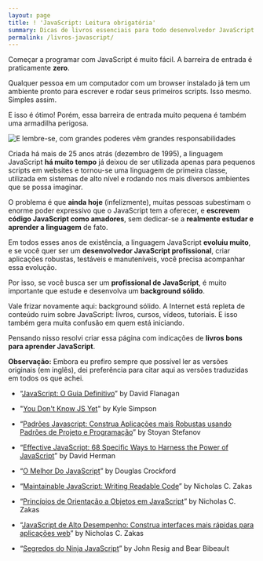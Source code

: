 ```yaml
---
layout: page
title: ! 'JavaScript: Leitura obrigatória'
summary: Dicas de livros essenciais para todo desenvolvedor JavaScript
permalink: /livros-javascript/
---
```


Começar a programar com JavaScript é muito fácil. A barreira de entrada é praticamente **zero**. 

Qualquer pessoa em um computador com um browser instalado já tem um ambiente pronto para escrever e rodar seus primeiros scripts. Isso mesmo. Simples assim. 

E isso é ótimo! Porém, essa barreira de entrada muito pequena é também uma armadilha perigosa.

<img src="https://media.giphy.com/media/MCZ39lz83o5lC/giphy.gif" alt="E lembre-se, com grandes poderes vêm grandes responsabilidades">

Criada há mais de 25 anos atrás (dezembro de 1995), a linguagem JavaScript **há muito tempo** já deixou de ser utilizada apenas para pequenos scripts em websites e tornou-se uma linguagem de primeira classe, utilizada em sistemas de alto nível e rodando nos mais diversos ambientes que se possa imaginar.

O problema é que **ainda hoje** (infelizmente), muitas pessoas subestimam o enorme poder expressivo que o JavaScript tem a oferecer, e **escrevem código JavaScript como amadores**, sem dedicar-se a **realmente estudar e aprender a linguagem** de fato.

Em todos esses anos de existência, a linguagem JavaScript **evoluiu muito**, e se você quer ser um **desenvolvedor JavaScript profissional**, criar aplicações robustas, testáveis e manuteníveis, você precisa acompanhar essa evolução.

Por isso, se você busca ser um **profissional de JavaScript**, é muito importante que estude e desenvolva um **background sólido**.

Vale frizar novamente aqui: background sólido. A Internet está repleta de conteúdo ruim sobre JavaScript: livros, cursos, vídeos, tutoriais. E isso também gera muita confusão em quem está iniciando.

Pensando nisso resolvi criar essa página com indicações de **livros bons para aprender JavaScript**.

**Observação:** Embora eu prefiro sempre que possível ler as versões originais (em inglês), dei preferência para citar aqui as versões traduzidas em todos os que achei.

- “[JavaScript: O Guia Definitivo](https://loja.grupoa.com.br/javascript-ebook-p986893?tsid=16&gclid=CjwKCAiAmrOBBhA0EiwArn3mfEh5zyW7ZPVRsUCm-K3jzO72ywz_pMbhhW2-VqKVqJBwZ96i-LVzbhoCDVYQAvD_BwE)” by David Flanagan

- "[You Don't Know JS Yet](https://github.com/getify/You-Dont-Know-JS)" by Kyle Simpson

- “[Padrões Javascript: Construa Aplicações mais Robustas usando Padrões de Projeto e Programação](https://www.novatec.com.br/livros/padroesjavascript/)” by Stoyan Stefanov

- “[Effective JavaScript: 68 Specific Ways to Harness the Power of JavaScript](https://www.amazon.com.br/Effective-JavaScript-Specific-Harness-Power/dp/0321812182)” by David Herman

- “[O Melhor Do JavaScript](https://www.amazon.com.br/Melhor-Do-JavaScript-Douglas-Crockford/dp/8576082799)” by Douglas Crockford

- “[Maintainable JavaScript: Writing Readable Code](https://www.amazon.com.br/Maintainable-JavaScript-Nicholas-C-Zakas/dp/1449327680)” by Nicholas C. Zakas

- “[Princípios de Orientação a Objetos em JavaScript](https://novatec.com.br/livros/orientacaoobjetosjavascript/)” by Nicholas C. Zakas

- “[JavaScript de Alto Desempenho: Construa interfaces mais rápidas para aplicações web](https://novatec.com.br/livros/javascript-de-alto-desempenho/)” by Nicholas C. Zakas

- “[Segredos do Ninja JavaScript](https://novatec.com.br/livros/ninja-javascript/)” by John Resig and Bear Bibeault
